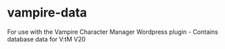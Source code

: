 # vampire-data
For use with the Vampire Character Manager Wordpress plugin - Contains database data for V:tM V20
